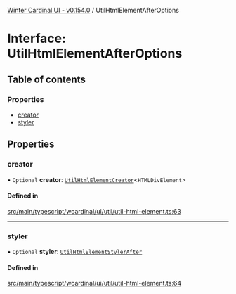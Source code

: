 [Winter Cardinal UI - v0.154.0](../index.md) / UtilHtmlElementAfterOptions

# Interface: UtilHtmlElementAfterOptions

## Table of contents

### Properties

- [creator](UtilHtmlElementAfterOptions.md#creator)
- [styler](UtilHtmlElementAfterOptions.md#styler)

## Properties

### creator

• `Optional` **creator**: [`UtilHtmlElementCreator`](../index.md#utilhtmlelementcreator)<`HTMLDivElement`\>

#### Defined in

[src/main/typescript/wcardinal/ui/util/util-html-element.ts:63](https://github.com/winter-cardinal/winter-cardinal-ui/blob/v0.154.0/src/main/typescript/wcardinal/ui/util/util-html-element.ts#L63)

___

### styler

• `Optional` **styler**: [`UtilHtmlElementStylerAfter`](../index.md#utilhtmlelementstylerafter)

#### Defined in

[src/main/typescript/wcardinal/ui/util/util-html-element.ts:64](https://github.com/winter-cardinal/winter-cardinal-ui/blob/v0.154.0/src/main/typescript/wcardinal/ui/util/util-html-element.ts#L64)
